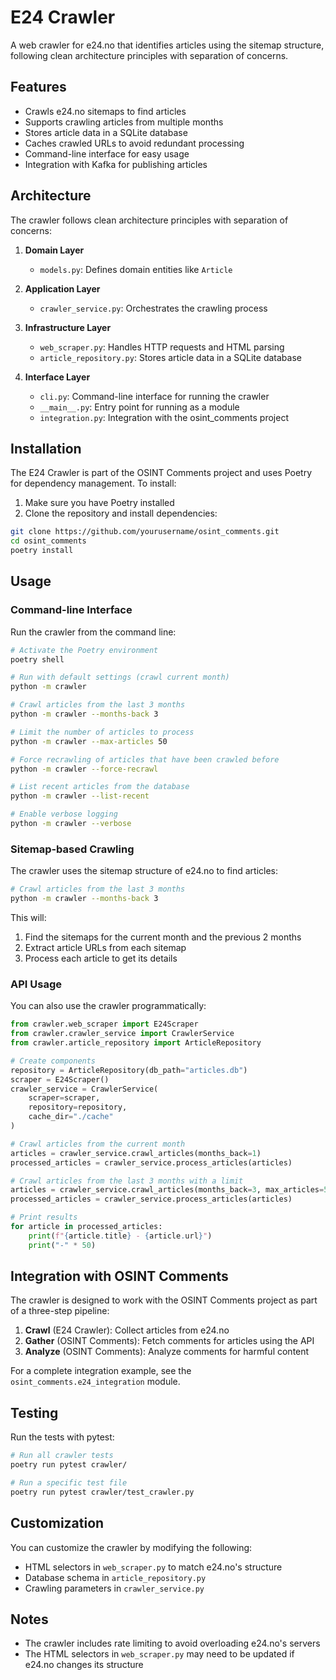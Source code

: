 # E24 Crawler

A web crawler for e24.no that identifies articles using the sitemap structure, following clean architecture principles with separation of concerns.

## Features

- Crawls e24.no sitemaps to find articles
- Supports crawling articles from multiple months
- Stores article data in a SQLite database
- Caches crawled URLs to avoid redundant processing
- Command-line interface for easy usage
- Integration with Kafka for publishing articles

## Architecture

The crawler follows clean architecture principles with separation of concerns:

1. **Domain Layer**
   - `models.py`: Defines domain entities like `Article`

2. **Application Layer**
   - `crawler_service.py`: Orchestrates the crawling process

3. **Infrastructure Layer**
   - `web_scraper.py`: Handles HTTP requests and HTML parsing
   - `article_repository.py`: Stores article data in a SQLite database

4. **Interface Layer**
   - `cli.py`: Command-line interface for running the crawler
   - `__main__.py`: Entry point for running as a module
   - `integration.py`: Integration with the osint_comments project

## Installation

The E24 Crawler is part of the OSINT Comments project and uses Poetry for dependency management. To install:

1. Make sure you have Poetry installed
2. Clone the repository and install dependencies:

```bash
git clone https://github.com/yourusername/osint_comments.git
cd osint_comments
poetry install
```

## Usage

### Command-line Interface

Run the crawler from the command line:

```bash
# Activate the Poetry environment
poetry shell

# Run with default settings (crawl current month)
python -m crawler

# Crawl articles from the last 3 months
python -m crawler --months-back 3

# Limit the number of articles to process
python -m crawler --max-articles 50

# Force recrawling of articles that have been crawled before
python -m crawler --force-recrawl

# List recent articles from the database
python -m crawler --list-recent

# Enable verbose logging
python -m crawler --verbose
```

### Sitemap-based Crawling

The crawler uses the sitemap structure of e24.no to find articles:

```bash
# Crawl articles from the last 3 months
python -m crawler --months-back 3
```

This will:
1. Find the sitemaps for the current month and the previous 2 months
2. Extract article URLs from each sitemap
3. Process each article to get its details

### API Usage

You can also use the crawler programmatically:

```python
from crawler.web_scraper import E24Scraper
from crawler.crawler_service import CrawlerService
from crawler.article_repository import ArticleRepository

# Create components
repository = ArticleRepository(db_path="articles.db")
scraper = E24Scraper()
crawler_service = CrawlerService(
    scraper=scraper,
    repository=repository,
    cache_dir="./cache"
)

# Crawl articles from the current month
articles = crawler_service.crawl_articles(months_back=1)
processed_articles = crawler_service.process_articles(articles)

# Crawl articles from the last 3 months with a limit
articles = crawler_service.crawl_articles(months_back=3, max_articles=50)
processed_articles = crawler_service.process_articles(articles)

# Print results
for article in processed_articles:
    print(f"{article.title} - {article.url}")
    print("-" * 50)
```

## Integration with OSINT Comments

The crawler is designed to work with the OSINT Comments project as part of a three-step pipeline:

1. **Crawl** (E24 Crawler): Collect articles from e24.no
2. **Gather** (OSINT Comments): Fetch comments for articles using the API
3. **Analyze** (OSINT Comments): Analyze comments for harmful content

For a complete integration example, see the `osint_comments.e24_integration` module.

## Testing

Run the tests with pytest:

```bash
# Run all crawler tests
poetry run pytest crawler/

# Run a specific test file
poetry run pytest crawler/test_crawler.py
```

## Customization

You can customize the crawler by modifying the following:

- HTML selectors in `web_scraper.py` to match e24.no's structure
- Database schema in `article_repository.py`
- Crawling parameters in `crawler_service.py`

## Notes

- The crawler includes rate limiting to avoid overloading e24.no's servers
- The HTML selectors in `web_scraper.py` may need to be updated if e24.no changes its structure
